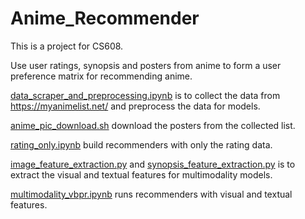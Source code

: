 # Anime_Recommender

This is a project for CS608.

Use user ratings, synopsis and posters from anime to form a user preference matrix for recommending anime.

[data_scraper_and_preprocessing.ipynb](data_scraper_and_preprocessing.ipynb) is to collect the data from https://myanimelist.net/ and preprocess the data for models.

[anime_pic_download.sh](anime_pic_download.sh) download the posters from the collected list.

[rating_only.ipynb](rating_only.ipynb) build recommenders with only the rating data.

[image_feature_extraction.py](image_feature_extraction.py) and [synopsis_feature_extraction.py](synopsis_feature_extraction.py) is to extract the visual and textual features for multimodality models.

[multimodality_vbpr.ipynb](multimodality_vbpr.ipynb) runs recommenders with visual and textual features.
